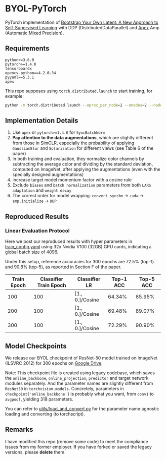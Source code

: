 # BYOL-PyTorch

PyTorch implementation of [Bootstrap Your Own Latent: A New Approach to Self-Supervised Learning](https://arxiv.org/abs/2006.07733) with DDP (DistributedDataParallel) and [Apex](https://github.com/NVIDIA/apex) Amp (Automatic Mixed Precision).


## Requirements

```
python>=3.6.9
pytorch>=1.4.0
tensorboardx
opencv-python==4.2.0.34
pyyaml==5.3.1
apex
```

This repo supposes using `torch.distributed.launch` to start training, for example:

```bash
python -m torch.distributed.launch --nproc_per_node=2 --nnodes=2 --node_rank=0 --master_addr="" --master_port=12345 byol_main.py
```

## Implementation Details

1. Use `apex` or `pytorch>=1.4.0` for `SyncBatchNorm`
2. **Pay attention to the data augmentations**, which are slightly different from those in SimCLR, especially the probability of applying `GaussianBlur` and `Solarization` for different views (see Table 6 of the paper)
3. In both training and evaluation, they normalize color channels by subtracting the average color and dividing by the standard deviation, computed on ImageNet, after applying the augmentations (even with the specially designed augmentations)
4. Increase target model momentum factor with a cosine rule
5. Exclude `biases` and `batch normalization` parameters from both `LARS adaptation` and `weight decay`
6. The correct order for model wrapping: `convert_syncbn` -> `cuda` -> `amp.initialize` -> `DDP`


## Reproduced Results

### Linear Evaluation Protocol

Here we post our reproduced results with hyper parameters in [train_config.yaml](./config/train_config.yaml) using 32x Nvidia V100 (32GB) GPU cards, indicating a global batch size of 4096.

Under this setup, reference accuracies for 300 epochs are 72.5% (top-1) and 90.8% (top-5), as reported in Section F of the paper.

| Train Epoch | Classifier Train Epoch | Classifier LR   | Top-1 ACC | Top-5 ACC |
|-------------|------------------------|-----------------|-----------|-----------|
| 100         | 100                    | [1., 0.]/Cosine | 64.34%    | 85.95%    |
| 200         | 100                    | [1., 0.]/Cosine | 69.48%    | 89.07%    |
| 300         | 100                    | [1., 0.]/Cosine | 72.29%    | 90.90%    |


## Model Checkpoints

We release our BYOL checkpoint of ResNet-50 model trained on ImageNet (ILSVRC 2012) for 300 epochs on [Google Drive](https://drive.google.com/file/d/1TLZHDbV-qQlLjkR8P0LZaxzwEE6O_7g1/view?usp=sharing).

Note:
This checkpoint file is created using legacy codebase, which saves the `online_backbone`, `online_projection`, `predictor` and target network modules separately. And the parameter names are slightly different from `ResNet50` in `torchvision.models`.
Concretely, parameters in `checkpoint['online_backbone']` is probably what you want, from `conv1` to `avgpool`, yielding 318 parameters.

You can refer to [utils/load_and_convert.py](./utils/load_and_convert.py) for the parameter name agnostic loading and converting (to torchscript).

## Remarks

I have modified this repo (remove some code) to meet the compliance issues from my former employer.
If you have forked or saved the legacy versions, please **delete** them.
